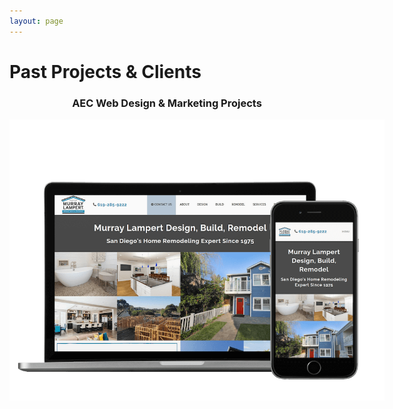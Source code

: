 ```yaml
---
layout: page
---
```


<!-- Projects Section -->
# Past Projects & Clients
<h3 style="text-align:center;">AEC Web Design & Marketing Projects</h3>

<!-- Update this using liquid looping, projects collection, etc. -->
<img src="/assets/images/murray-lampert-screenshot.png" style="max-width:600px;">
